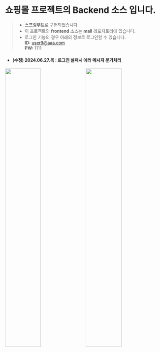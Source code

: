 # 쇼핑몰 프로젝트의 Backend 소스 입니다.
> -  **스프링부트**로 구현되었습니다. <br>
> -  이 프로젝트의 **frontend** 소스는 **mall** 레포지토리에 있습니다. <br>
> -  로그인 기능의 경우 아래의 정보로 로그인할 수 있습니다.<br>
**ID:** user9@aaa.com <br>
**PW:** 1111

+ #### (수정) 2024.06.27.목 : 로그인 실패시 에러 메시지 분기처리
<img src="https://github.com/likeyellow/mallapi/assets/38120188/f156399a-a13d-4c53-9ca3-13b15c21b23c" width="48%" align="left">
<img src="https://github.com/likeyellow/mallapi/assets/38120188/e24c1e47-5b52-4fea-be52-ab5ea8b5de98" width="48%" align="right">


